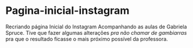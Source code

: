 # Pagina-inicial-instagram
Recriando página Inicial do Instagram
Acompanhando as aulas de Gabriela Spruce. Tive que fazer algumas alterações _pra não chamar de gambiarras_ pra que o resultado ficasse o mais próximo possível da professora.
